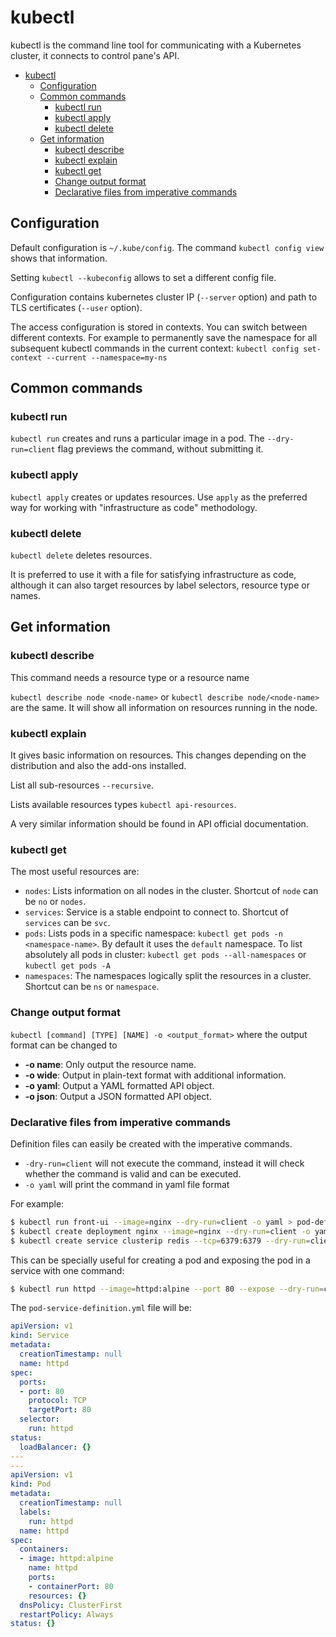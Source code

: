 # kubectl

kubectl is the command line tool for communicating with a Kubernetes cluster, it connects to control pane's API.

- [kubectl](#kubectl)
  - [Configuration](#configuration)
  - [Common commands](#common-commands)
    - [kubectl run](#kubectl-run)
    - [kubectl apply](#kubectl-apply)
    - [kubectl delete](#kubectl-delete)
  - [Get information](#get-information)
    - [kubectl describe ](#kubectl-describe-)
    - [kubectl explain ](#kubectl-explain-)
    - [kubectl get ](#kubectl-get-)
    - [Change output format](#change-output-format)
    - [Declarative files from imperative commands](#declarative-files-from-imperative-commands)



## Configuration

Default configuration is `~/.kube/config`. The command `kubectl config view` shows that information.

Setting `kubectl --kubeconfig` allows to set a different config file.

Configuration contains kubernetes cluster IP (`--server` option) and path to TLS certificates (`--user` option).


The access configuration is stored in contexts. You can switch between different contexts. For example to permanently save the namespace for all subsequent kubectl commands in the current context: `kubectl config set-context --current --namespace=my-ns`

## Common commands

### kubectl run

`kubectl run` creates and runs a particular image in a pod. The `--dry-run=client` flag previews the command, without submitting it.

### kubectl apply

`kubectl apply` creates or updates resources. Use `apply` as the preferred way for working with "infrastructure as code" methodology.

### kubectl delete

`kubectl delete` deletes resources.

It is preferred to use it with a file for satisfying infrastructure as code, although it can also target resources by label selectors, resource type or names.

## Get information

### kubectl describe <resource>

This command needs a resource type or a resource name

`kubectl describe node <node-name>` or `kubectl describe node/<node-name>` are the same. It will show all information on resources running in the node.

### kubectl explain <type>

It gives basic information on resources. This changes depending on the distribution and also the add-ons installed.

List all sub-resources `--recursive`.

Lists available resources types `kubectl api-resources`.

A very similar information should be found in API official documentation.

### kubectl get <resource>

The most useful resources are:
- `nodes`: Lists information on all nodes in the cluster. Shortcut of `node` can be `no` or `nodes`.
- `services`: Service is a stable endpoint to connect to. Shortcut of `services` can be `svc`.
- `pods`: Lists pods in a specific namespace: `kubectl get pods -n <namespace-name>`. By default it uses the `default` namespace. To list absolutely all pods in cluster: `kubectl get pods --all-namespaces` or `kubectl get pods -A`
- `namespaces`: The namespaces logically split the resources in a cluster. Shortcut can be `ns` or `namespace`.


### Change output format

`kubectl [command] [TYPE] [NAME] -o <output_format>` where the output format can be changed to

- **-o name**: Only output the resource name.
- **-o wide**: Output in plain-text format with additional information.
- **-o yaml**: Output a YAML formatted API object.
- **-o json**: Output a JSON formatted API object.

### Declarative files from imperative commands

Definition files can easily be created with the imperative commands.

- `-dry-run=client` will not execute the command, instead it will check whether the command is valid and can be executed.
- `-o yaml` will print the command in yaml file format

For example:

```bash
$ kubectl run front-ui --image=nginx --dry-run=client -o yaml > pod-definition.yml
$ kubectl create deployment nginx --image=nginx --dry-run=client -o yaml > nginx-deployment.yml
$ kubectl create service clusterip redis --tcp=6379:6379 --dry-run=client -o yaml > service-definition.yml
```

This can be specially useful for creating a pod and exposing the pod in a service with one command:

```bash
$ kubectl run httpd --image=httpd:alpine --port 80 --expose --dry-run=client -o yaml > pod-service-definition.yml
```


The `pod-service-definition.yml` file will be:

```yaml
apiVersion: v1
kind: Service
metadata:
  creationTimestamp: null
  name: httpd
spec:
  ports:
  - port: 80
    protocol: TCP
    targetPort: 80
  selector:
    run: httpd
status:
  loadBalancer: {}
---
---
apiVersion: v1
kind: Pod
metadata:
  creationTimestamp: null
  labels:
    run: httpd
  name: httpd
spec:
  containers:
  - image: httpd:alpine
    name: httpd
    ports:
    - containerPort: 80
    resources: {}
  dnsPolicy: ClusterFirst
  restartPolicy: Always
status: {}
```
